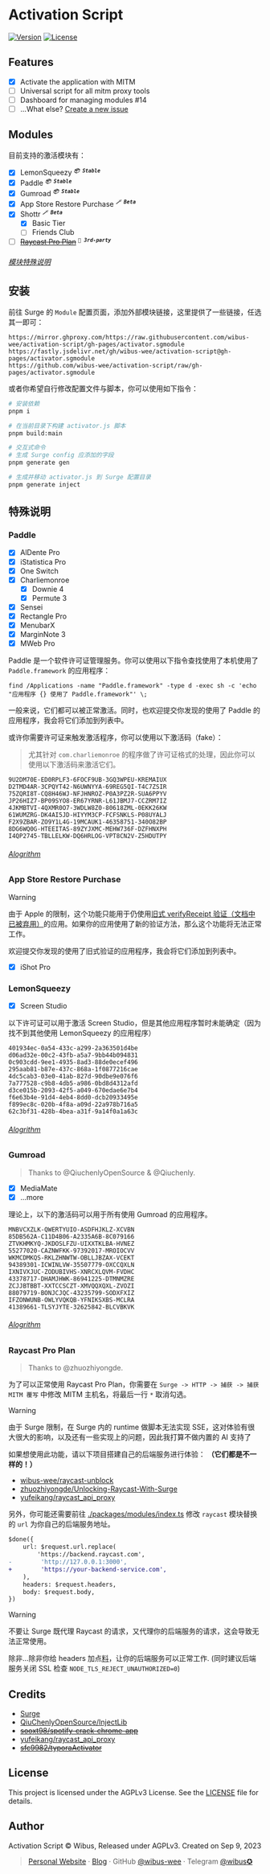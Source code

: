 # Activation Script

[![Version][package-version-src]][package-version-href]
[![License][license-src]][license-href]

## Features

-   [x] Activate the application with MITM
-   [ ] Universal script for all mitm proxy tools
-   [ ] Dashboard for managing modules #14
-   [ ] ...What else? [Create a new issue](https://github.com/wibus-wee/activation-script/issues/new?assignees=&labels=enhancement&projects=&template=feature_request.yml)

## Modules

目前支持的激活模块有：

-   [x] LemonSqueezy <sup>***`📦 Stable`***</sup>
-   [x] Paddle <sup>***`📦 Stable`***</sup>
-   [x] Gumroad <sup>***`📦 Stable`***</sup>
-   [x] App Store Restore Purchase <sup>***`🪄 Beta`***</sup>
-   [x] Shottr <sup>***`🪄 Beta`***</sup>
    -   [x] Basic Tier
    -   [ ] Friends Club
-   [ ] [~~Raycast Pro Plan~~](#raycast-pro-plan) <sup>***`🌊 3rd-party`***</sup>

###### [模块特殊说明](#特殊说明)

## 安装

前往 Surge 的 `Module` 配置页面，添加外部模块链接，这里提供了一些链接，任选其一即可：

```
https://mirror.ghproxy.com/https://raw.githubusercontent.com/wibus-wee/activation-script/gh-pages/activator.sgmodule
https://fastly.jsdelivr.net/gh/wibus-wee/activation-script@gh-pages/activator.sgmodule
https://github.com/wibus-wee/activation-script/raw/gh-pages/activator.sgmodule
```

或者你希望自行修改配置文件与脚本，你可以使用如下指令：

```bash
# 安装依赖
pnpm i

# 在当前目录下构建 activator.js 脚本
pnpm build:main

# 交互式命令
# 生成 Surge config 应添加的字段
pnpm generate gen

# 生成并移动 activator.js 到 Surge 配置目录
pnpm generate inject
```

## 特殊说明

### Paddle

-   [x] AlDente Pro
-   [x] iStatistica Pro
-   [x] One Switch
-   [x] Charliemonroe
    -   [x] Downie 4
    -   [x] Permute 3
-   [x] Sensei
-   [x] Rectangle Pro
-   [x] MenubarX
-   [x] MarginNote 3
-   [x] MWeb Pro

Paddle 是一个软件许可证管理服务。你可以使用以下指令查找使用了本机使用了 `Paddle.framework` 的应用程序：

```shell
find /Applications -name "Paddle.framework" -type d -exec sh -c 'echo "应用程序 {} 使用了 Paddle.framework"' \;
```

一般来说，它们都可以被正常激活。同时，也欢迎提交你发现的使用了 Paddle 的应用程序，我会将它们添加到列表中。

或许你需要许可证来触发激活程序，你可以使用以下激活码（fake）：

> 尤其针对 `com.charliemonroe` 的程序做了许可证格式的处理，因此你可以使用以下激活码来激活它们。

```
9U2DM70E-ED0RPLF3-6FOCF9UB-3GQ3WPEU-KREMAIUX
D2TMD4AR-3CPQYT42-N6UWNYYA-69REG5QI-T4C7ZSIR
75ZQRI8T-CQ8H46WJ-NFJHNROZ-P0A3PZ2R-SUA6PPYV
JP26HIZ7-BP09SYO8-ER67YRNR-L61JBMJ7-CCZRM7IZ
4JKMBTVI-4QXMR0O7-3WDLW8Z0-80618ZML-0EKK26KW
61WUMZRG-DK4AI5JD-HIYYM3CP-FCFSNKLS-P08UYALJ
F2X9ZBAR-ZO9Y1L4G-19MCAUK1-46358751-340O82BP
8DG6WQ0G-HTEEITAS-89ZYJXMC-MEHW736F-DZFHNXPH
I4QP2745-TBLLELKW-DQ6HRLOG-VPT8CN2V-Z5HDUTPY
```

###### [Alogrithm](./packages/modules/paddle/alogrithm/gen.ts)

### App Store Restore Purchase

> [!WARNING]
> 由于 Apple 的限制，这个功能只能用于仍使用[旧式 verifyReceipt 验证（文档中已被弃用）](https://developer.apple.com/documentation/appstorereceipts/verifyreceipt)的应用。如果你的应用使用了新的验证方法，那么这个功能将无法正常工作。

欢迎提交你发现的使用了旧式验证的应用程序，我会将它们添加到列表中。

-   [x] iShot Pro

### LemonSqueezy

-   [x] Screen Studio

以下许可证可以用于激活 Screen Studio，但是其他应用程序暂时未能确定（因为找不到其他使用 LemonSqueezy 的应用程序）

```
401934ec-0a54-433c-a299-2a363501d4be
d06ad32e-00c2-43fb-a5a7-9bb44b094831
0c903cdd-9ee1-4935-8ad3-88de0ecef496
295aab81-b87e-437c-868a-1f0877216cae
4dc5cab3-03e0-41ab-827d-90dbe9e076f6
7a777528-c9b8-4db5-a986-0bd8d4312afd
d3ce015b-2093-42f5-a049-670edae6e7b4
f6e63b4e-91d4-4eb4-8dd0-dcb20933495e
f899ec8c-020b-4f8a-a09d-22a978b716a5
62c3bf31-428b-4bea-a31f-9a14f0a1a63c
```

###### [Alogrithm](./packages/modules/lemon-squeezy/alogrithm/screen-studio.ts)

### Gumroad

> Thanks to @QiuchenlyOpenSource & @Qiuchenly.

-   [x] MediaMate
-   [x] ...more

理论上，以下的激活码可以用于所有使用 Gumroad 的应用程序。

```
MNBVCXZLK-QWERTYUIO-ASDFHJKLZ-XCVBN
85DB562A-C11D4B06-A2335A6B-8C079166
ZTVKHMKYQ-JKDOSLFZU-UIXXTKLBA-HVNEZ
55277020-CAZNWFKK-97392017-MROIOCVV
WKMCDMKQS-RKLZHNWTW-OBLLJBZAX-VCEKT
94389301-ICWINLVW-35507779-OXCCQXLN
IXNIVXJUC-ZODUBIVHS-XNRCXLQVM-FVDHC
43378717-DHAMJHWK-86941225-DTMNMZRE
ZCJJBTBBT-XXTCCSCZT-XMVQQXQXL-ZVOZI
88079719-BONJCJQC-43235799-SODXFXIZ
IFZONWUNB-OWLYVQKQB-YFNIKSXBS-MCLRA
41389661-TLSYJYTE-32625842-BLCVBKVK
```

###### [Alogrithm](./packages/modules/gumroad/alogrithm/index.ts)

### Raycast Pro Plan

> Thanks to @zhuozhiyongde.

为了可以正常使用 Raycast Pro Plan，你需要在 `Surge -> HTTP -> 捕获 -> 捕获 MITM 覆写` 中修改 MITM 主机名，将最后一行 `*` 取消勾选。

> [!WARNING]
> 由于 Surge 限制，在 Surge 内的 runtime 做脚本无法实现 SSE，这对体验有很大很大的影响，以及还有一些实现上的问题，因此我打算不做内置的 AI 支持了

如果想使用此功能，请以下项目搭建自己的后端服务进行体验： **（它们都是不一样的！）**

-   [wibus-wee/raycast-unblock](https://github.com/wibus-wee/raycast-unblock)
-   [zhuozhiyongde/Unlocking-Raycast-With-Surge](https://github.com/zhuozhiyongde/Unlocking-Raycast-With-Surge)
-   [yufeikang/raycast_api_proxy](https://github.com/yufeikang/raycast_api_proxy)

另外，你可能还需要前往 [./packages/modules/index.ts](./packages/modules/index.ts) 修改 `raycast` 模块替换的 `url` 为你自己的后端服务地址。

```diff
$done({
    url: $request.url.replace(
        'https://backend.raycast.com',
-        'http://127.0.0.1:3000',
+        'https://your-backend-service.com',
    ),
    headers: $request.headers,
    body: $request.body,
})
```

> [!WARNING]
> 不要让 Surge 既代理 Raycast 的请求，又代理你的后端服务的请求，这会导致无法正常使用。
>
> 除非...除非你给 headers 加点[料](./src/modules/index.ts#L70)，让你的后端服务可以正常工作. (同时建议后端服务关闭 SSL 检查 `NODE_TLS_REJECT_UNAUTHORIZED=0`)

## Credits

-   [Surge](https://nssurge.com/)
-   [QiuChenlyOpenSource/InjectLib](https://github.com/QiuChenlyOpenSource/InjectLib)
-   ~~[sooxt98/spotify-crack-chrome-app](https://github.com/sooxt98/spotify-crack-chrome-app)~~
-   [yufeikang/raycast_api_proxy](https://github.com/yufeikang/raycast_api_proxy)
-   ~~[sfc9982/typoraActivator](https://github.com/sfc9982/typoraActivator)~~

## License

This project is licensed under the AGPLv3 License. See the [LICENSE](LICENSE) file for details.

## Author

Activation Script © Wibus, Released under AGPLv3. Created on Sep 9, 2023

> [Personal Website](http://wibus.ren/) · [Blog](https://blog.wibus.ren/) · GitHub [@wibus-wee](https://github.com/wibus-wee/) · Telegram [@wibus✪](https://t.me/wibus_wee)

<!-- Badges -->

[package-version-src]: https://img.shields.io/github/package-json/v/wibus-wee/activation-script?style=flat&colorA=080f12&colorB=1fa669
[package-version-href]: https://github.com/wibus-wee/activation-script
[license-src]: https://img.shields.io/github/license/wibus-wee/activation-script.svg?style=flat&colorA=080f12&colorB=1fa669
[license-href]: https://github.com/wibus-wee/activation-script/blob/main/LICENSE
